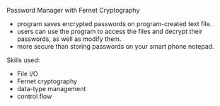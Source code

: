 Password Manager with Fernet Cryptography
- program saves encrypted passwords on program-created text file.
- users can use the program to access the files and decrypt their passwords, as well as modify them.
- more secure than storing passwords on your smart phone notepad.

Skills used:
- File I/O
- Fernet cryptography
- data-type management
- control flow